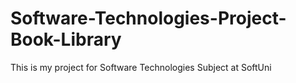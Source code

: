 # Software-Technologies-Project-Book-Library
This is my project for Software Technologies Subject at SoftUni
